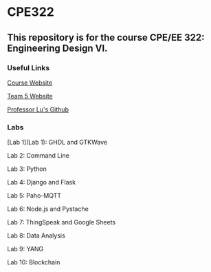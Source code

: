 # CPE322

## This repository is for the course CPE/EE 322: Engineering Design VI.

### Useful Links

[Course Website](https://sites.google.com/view/ece322/home?authuser=0)

[Team 5 Website](https://sites.google.com/stevens.edu/d6group5/home?authuser=1)

[Professor Lu's Github](https://github.com/kevinwlu/iot)

### Labs
[Lab 1](Lab 1): GHDL and GTKWave

Lab 2: Command Line

Lab 3: Python

Lab 4: Django and Flask

Lab 5: Paho-MQTT

Lab 6: Node.js and Pystache

Lab 7: ThingSpeak and Google Sheets

Lab 8: Data Analysis

Lab 9: YANG

Lab 10: Blockchain
